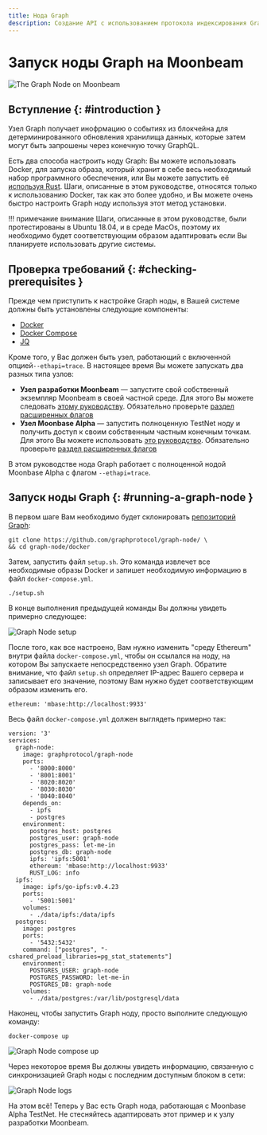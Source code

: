 ```yaml
---
title: Нода Graph
description: Создание API с использованием протокола индексирования Graph на Moonbeam
---
```


# Запуск ноды Graph на Moonbeam

![The Graph Node on Moonbeam](/images/node-operators/indexer-nodes/the-graph/the-graph-node-banner.png)

## Вступление {: #introduction } 

Узел Graph получает инофрмацию о событиях из блокчейна для детерминированного обновления хранилища данных, которые затем могут быть запрошены через конечную точку GraphQL.

Есть два способа настроить ноду Graph: Вы можете использовать Docker, для запуска образа, который хранит в себе весь необходимый набор программного обеспечения, или Вы можете запустить её [используя Rust](https://github.com/graphprotocol/graph-node). Шаги, описанные в этом руководстве, относятся только к использованию Docker, так как это более удобно, и Вы можете очень быстро настроить Graph ноду используя этот метод установки.

!!! примечание  внимание
    Шаги, описанные в этом руководстве, были протестированы в Ubuntu 18.04, и в среде MacOs, поэтому их необходимо будет соответствующим образом адаптировать если Вы планируете использовать другие системы.

## Проверка требований {: #checking-prerequisites } 

Прежде чем приступить к настройке Graph ноды, в Вашей системе должны быть установлены следующие компоненты:

 - [Docker](https://docs.docker.com/get-docker/)
 - [Docker Compose](https://docs.docker.com/compose/install/)
 - [JQ](https://stedolan.github.io/jq/download/)

Кроме того, у Вас должен быть узел, работающий с включенной опцией`--ethapi=trace`. В настоящее время Вы можете запускать два разных типа узлов:

 - **Узел разработки Moonbeam** — запустите свой собственный экземпляр Moonbeam в своей частной среде. Для этого Вы можете следовать [этому руководству](/getting-started/local-node/setting-up-a-node/). Обязательно проверьте [раздел расширенных флагов](/getting-started/local-node/setting-up-a-node/#advanced-flags-and-options)
 - **Узел Moonbase Alpha** — запустить полноценную TestNet ноду и получить доступ к своим собственным частным конечным точкам. Для этого Вы можете использовать [это руководство](/node-operators/networks/full-node/). Обязательно проверьте [раздел расширенных флагов](/node-operators/networks/full-node/#advanced-flags-and-options)

В этом руководстве нода Graph работает с полноценной нодой Moonbase Alpha с флагом `--ethapi=trace`.

## Запуск ноды Graph {: #running-a-graph-node } 

В первом шаге Вам необходимо будет склонировать [репозиторий Graph](https://github.com/graphprotocol/graph-node/):

```
git clone https://github.com/graphprotocol/graph-node/ \
&& cd graph-node/docker
```

Затем, запустить файл `setup.sh`. Это команда извлечет все необходимые образы Docker и запишет необходимую информацию в файл `docker-compose.yml`.

```
./setup.sh
```

В конце выполнения предыдущей команды Вы должны увидеть примерно следующее:

![Graph Node setup](/images/node-operators/indexer-nodes/the-graph/the-graph-node-1.png)

После того, как все настроено, Вам нужно изменить "среду Ethereum" внутри файла `docker-compose.yml`, чтобы он ссылался на ноду, на котором Вы запускаете непосредственно узел Graph. Обратите внимание, что файл `setup.sh` определяет IP-адрес Вашего сервера и записывает его значение, поэтому Вам нужно будет соответствующим образом изменить его.

```
ethereum: 'mbase:http://localhost:9933'
```

Весь файл `docker-compose.yml` должен выглядеть примерно так:

```
version: '3'
services:
  graph-node:
    image: graphprotocol/graph-node
    ports:
      - '8000:8000'
      - '8001:8001'
      - '8020:8020'
      - '8030:8030'
      - '8040:8040'
    depends_on:
      - ipfs
      - postgres
    environment:
      postgres_host: postgres
      postgres_user: graph-node
      postgres_pass: let-me-in
      postgres_db: graph-node
      ipfs: 'ipfs:5001'
      ethereum: 'mbase:http://localhost:9933'
      RUST_LOG: info
  ipfs:
    image: ipfs/go-ipfs:v0.4.23
    ports:
      - '5001:5001'
    volumes:
      - ./data/ipfs:/data/ipfs
  postgres:
    image: postgres
    ports:
      - '5432:5432'
    command: ["postgres", "-cshared_preload_libraries=pg_stat_statements"]
    environment:
      POSTGRES_USER: graph-node
      POSTGRES_PASSWORD: let-me-in
      POSTGRES_DB: graph-node
    volumes:
      - ./data/postgres:/var/lib/postgresql/data
```

Наконец, чтобы запустить Graph ноду, просто выполните следующую команду:

```
docker-compose up
```

![Graph Node compose up](/images/node-operators/indexer-nodes/the-graph/the-graph-node-2.png)

Через некоторое время Вы должны увидеть информацию, связанную с синхронизацией Graph ноды с последним доступным блоком в сети:

![Graph Node logs](/images/node-operators/indexer-nodes/the-graph/the-graph-node-3.png)

На этом всё! Теперь у Вас есть Graph нода, работающая с Moonbase Alpha TestNet. Не стесняйтесь адаптировать этот пример и к узлу разработки Moonbeam.

